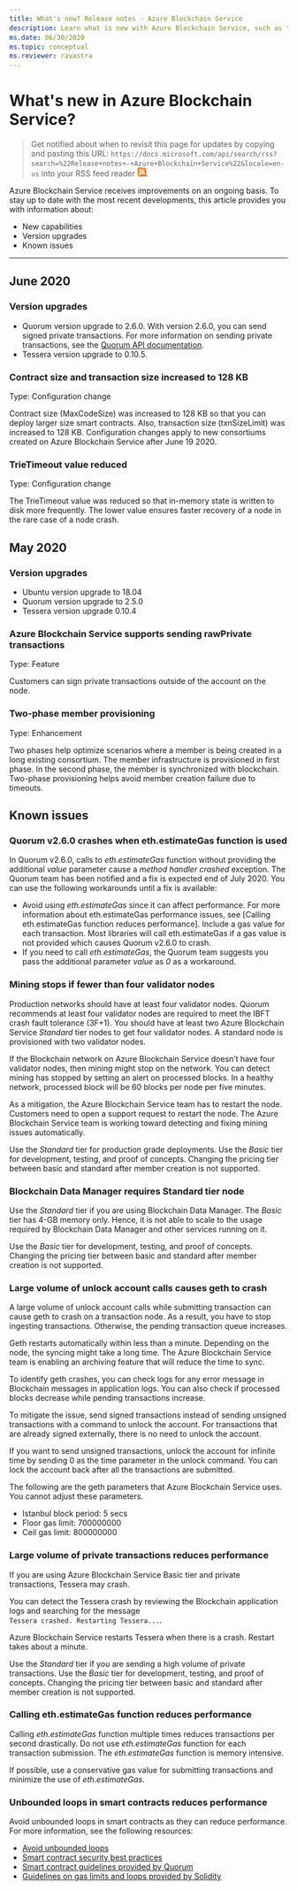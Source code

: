 ```yaml
---
title: What's new? Release notes - Azure Blockchain Service
description: Learn what is new with Azure Blockchain Service, such as the latest release notes, versions, known issues, and upcoming changes.
ms.date: 06/30/2020
ms.topic: conceptual
ms.reviewer: ravastra
---
```


# What's new in Azure Blockchain Service?

> Get notified about when to revisit this page for updates by copying and pasting this URL: `https://docs.microsoft.com/api/search/rss?search=%22Release+notes+-+Azure+Blockchain+Service%22&locale=en-us` into your RSS feed reader [![RSS feed reader icon](./media/whats-new/feed-icon-16x16.png)](https://docs.microsoft.com/api/search/rss?search=%22Release+notes+-+Azure+Blockchain+Service%22&locale=en-us).

Azure Blockchain Service receives improvements on an ongoing basis. To stay up to date with the most recent developments, this article provides you with information about:

- New capabilities
- Version upgrades
- Known issues

---

## June 2020

### Version upgrades

- Quorum version upgrade to 2.6.0. With version 2.6.0, you can send signed private transactions. For more information on sending private transactions, see the [Quorum API documentation](https://docs.goquorum.com/en/latest/Getting%20Started/api/).
- Tessera version upgrade to 0.10.5.

### Contract size and transaction size increased to 128 KB

Type: Configuration change

Contract size (MaxCodeSize) was increased to 128 KB so that you can deploy larger size smart contracts. Also, transaction size (txnSizeLimit) was increased to 128 KB. Configuration changes apply to new consortiums created on Azure Blockchain Service after June 19 2020.

### TrieTimeout value reduced

Type: Configuration change

The TrieTimeout value was reduced so that in-memory state is written to disk more frequently. The lower value ensures faster recovery of a node in the rare case of a node crash.

## May 2020

### Version upgrades

- Ubuntu version upgrade to 18.04
- Quorum version upgrade to 2.5.0
- Tessera version upgrade 0.10.4

### Azure Blockchain Service supports sending rawPrivate transactions

Type: Feature

Customers can sign private transactions outside of the account on the node.

### Two-phase member provisioning

Type: Enhancement

Two phases help optimize scenarios where a member is being created in a long existing consortium. The member infrastructure is provisioned in first phase. In the second phase, the member is synchronized with blockchain. Two-phase provisioning helps avoid member creation failure due to timeouts.

## Known issues

### Quorum v2.6.0 crashes when eth.estimateGas function is used

In Quorum v2.6.0, calls to *eth.estimateGas* function without providing the additional *value* parameter cause a *method handler crashed* exception. The Quorum team has been notified and a fix is expected end of July 2020. You can use the following workarounds until a fix is available:

- Avoid using *eth.estimateGas* since it can affect performance. For more information about eth.estimateGas performance issues, see [Calling eth.estimateGas function reduces performance]. Include a gas value for each transaction. Most libraries will call eth.estimateGas if a gas value is not provided which causes Quorum v2.6.0 to crash.
- If you need to call *eth.estimateGas*, the Quorum team suggests you pass the additional parameter *value* as *0* as a workaround.

### Mining stops if fewer than four validator nodes

Production networks should have at least four validator nodes. Quorum recommends at least four validator nodes are required to meet the IBFT crash fault tolerance (3F+1). You should have at least two Azure Blockchain Service *Standard* tier nodes to get four validator nodes. A standard node is provisioned with two validator nodes.  

If the Blockchain network on Azure Blockchain Service doesn’t have four validator nodes, then mining might stop on the network. You can detect mining has stopped by setting an alert on processed blocks. In a healthy network, processed block will be 60 blocks per node per five minutes.

As a mitigation, the Azure Blockchain Service team  has to restart the node. Customers need to open a support request to restart the node. The Azure Blockchain Service team is working toward detecting and fixing mining issues automatically.

Use the *Standard* tier for production grade deployments. Use the *Basic* tier for development, testing, and proof of concepts. Changing the pricing tier between basic and standard after member creation is not supported.

### Blockchain Data Manager requires Standard tier node

Use the *Standard* tier if you are using Blockchain Data Manager. The *Basic* tier has 4-GB memory only. Hence, it is not able to scale to the usage required by Blockchain Data Manager and other services running on it.

Use the *Basic* tier for development, testing, and proof of concepts. Changing the pricing tier between basic and standard after member creation is not supported.

### Large volume of unlock account calls causes geth to crash

A large volume of unlock account calls while submitting transaction can cause geth to crash on a transaction node. As a result, you have to stop ingesting transactions. Otherwise, the pending transaction queue increases.

Geth restarts automatically within less than a minute. Depending on the node, the syncing might take a long time. The Azure Blockchain Service team is enabling an archiving feature that will reduce the time to sync.

To identify geth crashes, you can check logs for any error message in Blockchain messages in application logs. You can also check if processed blocks decrease while pending transactions increase.

To mitigate the issue, send signed transactions instead of sending unsigned transactions with a command to unlock the account. For transactions that are already signed externally, there is no need to unlock the account.

If you want to send unsigned transactions, unlock the account for infinite time by sending 0 as the time parameter in the unlock command. You can lock the account back after all the transactions are submitted.  

The following are the geth parameters that Azure Blockchain Service uses. You cannot adjust these parameters.

- Istanbul block period: 5 secs
- Floor gas limit: 700000000
- Ceil gas limit: 800000000

### Large volume of private transactions reduces performance

If you are using Azure Blockchain Service Basic tier and private transactions, Tessera may crash.

You can detect the Tessera crash by reviewing the Blockchain application logs and searching for the message `Tessera crashed. Restarting Tessera...`.

Azure Blockchain Service restarts Tessera when there is a crash. Restart takes about a minute.

Use the *Standard* tier if you are sending a high volume of private transactions. Use the *Basic* tier for development, testing, and proof of concepts. Changing the pricing tier between basic and standard after member creation is not supported.

### Calling eth.estimateGas function reduces performance

Calling *eth.estimateGas* function multiple times reduces transactions per second drastically. Do not use *eth.estimateGas* function for each transaction submission. The *eth.estimateGas* function is memory intensive.

If possible, use a conservative gas value for submitting transactions and minimize the use of *eth.estimateGas*.

### Unbounded loops in smart contracts reduces performance

Avoid unbounded loops in smart contracts as they can reduce performance. For more information, see the following resources:

- [Avoid unbounded loops](https://blog.b9lab.com/getting-loopy-with-solidity-1d51794622ad )
- [Smart contract security best practices](https://github.com/ConsenSys/smart-contract-best-practices)
- [Smart contract guidelines provided by Quorum](http://docs.goquorum.com/en/latest/Security/Framework/Decentralized%20Application/Smart%20Contracts%20Security/)
- [Guidelines on gas limits and loops provided by Solidity](https://solidity.readthedocs.io/en/develop/security-considerations.html#gas-limit-and-loops)
